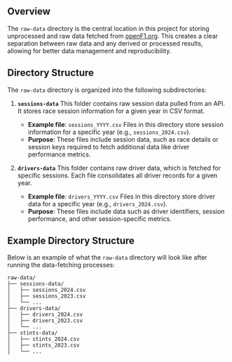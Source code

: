 ## **Overview**

The `raw-data` directory is the central location in this project for storing unprocessed and raw data fetched
from [openF1.org](https://openf1.org). This creates a clear separation between raw data and any derived or processed
results, allowing for better data management and reproducibility.

## **Directory Structure**

The `raw-data` directory is organized into the following subdirectories:

1. **`sessions-data`**
   This folder contains raw session data pulled from an API. It stores race session information for a given year in CSV format.
    - **Example file**: `sessions_YYYY.csv`
      Files in this directory store session information for a specific year (e.g., `sessions_2024.csv`).
    - **Purpose**: These files include session data, such as race details or session keys required to fetch
      additional data like driver performance metrics.

2. **`drivers-data`**
   This folder contains raw driver data, which is fetched for specific sessions. Each file consolidates all driver
   records for a given year.
    - **Example file**: `drivers_YYYY.csv`
      Files in this directory store driver data for a specific year (e.g., `drivers_2024.csv`).
    - **Purpose**: These files include data such as driver identifiers, session performance, and other session-specific
      metrics.


## **Example Directory Structure**

Below is an example of what the `raw-data` directory will look like after running the data-fetching processes:

``` 
raw-data/
├── sessions-data/
│   ├── sessions_2024.csv
│   ├── sessions_2023.csv
│   └── ...
├── drivers-data/
│   ├── drivers_2024.csv
│   ├── drivers_2023.csv
│   └── ...
├── stints-data/
│   ├── stints_2024.csv
│   ├── stints_2023.csv
│   └── ...
```
